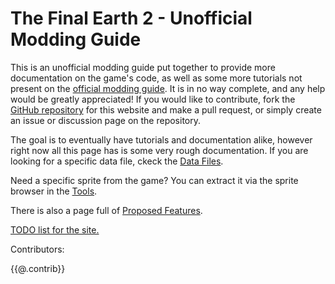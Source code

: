 # The Final Earth 2 - Unofficial Modding Guide

This is an unofficial modding guide put together to provide more documentation on the game's code, as well as some more tutorials not present on the [official modding guide](https://florianvanstrien.nl/TheFinalEarth2/modding.php). It is in no way complete, and any help would be greatly appreciated! If you would like to contribute, fork the [GitHub repository](https://github.com/tfe2-modding/tfe2-modding.github.io) for this website and make a pull request, or simply create an issue or discussion page on the repository.

The goal is to eventually have tutorials and documentation alike, however right now all this page has is some very rough documentation. If you are looking for a specific data file, ckeck the [Data Files](DataFiles/).

Need a specific sprite from the game? You can extract it via the sprite browser in the [Tools](Tools/).

There is also a page full of [Proposed Features](ProposedFeatures.html).

[TODO list for the site.](TODO.html)

Contributors:

{{@.contrib}}
